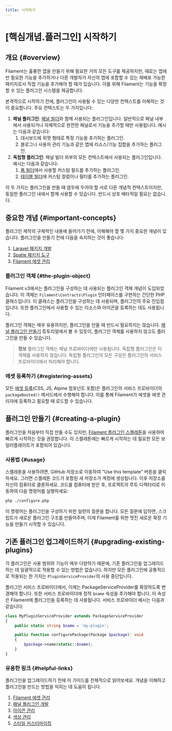 ```yaml
---
title: 시작하기
---
```

# [핵심개념.플러그인] 시작하기

<LaracastsBanner
    title="플러그인 설정하기"
    description="Laracasts의 Build Advanced Components for Filament 시리즈를 시청하세요 - 플러그인을 시작하는 방법을 배울 수 있습니다. 이 페이지의 텍스트 기반 가이드도 좋은 개요를 제공합니다."
    url="https://laracasts.com/series/build-advanced-components-for-filament/episodes/12"
    series="building-advanced-components"
/>

## 개요 {#overview}

Filament는 훌륭한 앱을 만들기 위해 필요한 거의 모든 도구를 제공하지만, 때로는 앱에만 필요한 기능을 추가하거나 다른 개발자가 자신의 앱에 포함할 수 있는 재배포 가능한 패키지로서 직접 기능을 추가해야 할 때가 있습니다. 이를 위해 Filament는 기능을 확장할 수 있는 플러그인 시스템을 제공합니다.

본격적으로 시작하기 전에, 플러그인이 사용될 수 있는 다양한 컨텍스트를 이해하는 것이 중요합니다. 주요 컨텍스트는 두 가지입니다:

1. **패널 플러그인**: [패널 빌더](/filament/3.x/panels/installation)와 함께 사용되는 플러그인입니다. 일반적으로 패널 내부에서 사용되거나 자체적으로 완전한 패널로서 기능을 추가할 때만 사용됩니다. 예시는 다음과 같습니다:
   1. 대시보드에 위젯 형태로 특정 기능을 추가하는 플러그인.
   2. 블로그나 사용자 관리 기능과 같은 앱에 리소스/기능 집합을 추가하는 플러그인.
2. **독립형 플러그인**: 패널 빌더 외부의 모든 컨텍스트에서 사용되는 플러그인입니다. 예시는 다음과 같습니다:
   1. [폼 빌더](/filament/3.x/forms/installation)에서 사용할 커스텀 필드를 추가하는 플러그인.
   2. [테이블 빌더](/filament/3.x/tables/installation)에 커스텀 컬럼이나 필터를 추가하는 플러그인.

이 두 가지는 플러그인을 만들 때 염두에 두어야 할 서로 다른 개념적 컨텍스트이지만, 동일한 플러그인 내에서 함께 사용할 수 있습니다. 반드시 상호 배타적일 필요는 없습니다.

## 중요한 개념 {#important-concepts}

플러그인 제작의 구체적인 내용에 들어가기 전에, 이해해야 할 몇 가지 중요한 개념이 있습니다. 플러그인을 만들기 전에 다음을 숙지하는 것이 좋습니다:

1. [Laravel 패키지 개발](https://laravel.com/docs/packages)
2. [Spatie 패키지 도구](https://github.com/spatie/laravel-package-tools)
3. [Filament 에셋 관리](/filament/3.x/support/assets)

### 플러그인 객체 {#the-plugin-object}

Filament v3에서는 플러그인을 구성하는 데 사용되는 플러그인 객체 개념이 도입되었습니다. 이 객체는 `Filament\Contracts\Plugin` 인터페이스를 구현하는 간단한 PHP 클래스입니다. 이 클래스는 플러그인을 구성하는 데 사용되며, 플러그인의 주요 진입점입니다. 또한 플러그인에서 사용할 수 있는 리소스와 아이콘을 등록하는 데도 사용됩니다.

플러그인 객체는 매우 유용하지만, 플러그인을 만들 때 반드시 필요하지는 않습니다. [패널 플러그인 만들기](/filament/3.x/support/plugins/build-a-panel-plugin) 튜토리얼에서 볼 수 있듯이, 플러그인 객체를 사용하지 않고도 플러그인을 만들 수 있습니다.

> **정보**
> 플러그인 객체는 패널 프로바이더에만 사용됩니다. 독립형 플러그인은 이 객체를 사용하지 않습니다. 독립형 플러그인의 모든 구성은 플러그인의 서비스 프로바이더에서 처리해야 합니다.

### 에셋 등록하기 {#registering-assets}

모든 [에셋 등록](/filament/3.x/support/assets)(CSS, JS, Alpine 컴포넌트 포함)은 플러그인의 서비스 프로바이더의 `packageBooted()` 메서드에서 수행해야 합니다. 이를 통해 Filament가 에셋을 에셋 관리자에 등록하고 필요할 때 로드할 수 있습니다.

## 플러그인 만들기 {#creating-a-plugin}

플러그인을 처음부터 직접 만들 수도 있지만, [Filament 플러그인 스켈레톤](https://github.com/filamentphp/plugin-skeleton)을 사용하여 빠르게 시작하는 것을 권장합니다. 이 스켈레톤에는 빠르게 시작하는 데 필요한 모든 보일러플레이트가 포함되어 있습니다.

### 사용법 {#usage}

스켈레톤을 사용하려면, GitHub 저장소로 이동하여 "Use this template" 버튼을 클릭하세요. 그러면 스켈레톤 코드가 포함된 새 저장소가 계정에 생성됩니다. 이후 저장소를 자신의 컴퓨터로 클론하세요. 코드를 컴퓨터에 받은 후, 프로젝트의 루트 디렉터리로 이동하여 다음 명령어를 실행하세요:

```bash
php ./configure.php
```

이 명령어는 플러그인을 구성하기 위한 일련의 질문을 합니다. 모든 질문에 답하면, 스크립트가 새로운 플러그인 구조를 만들어주며, 이제 Filament를 위한 멋진 새로운 확장 기능을 만들기 시작할 수 있습니다.

## 기존 플러그인 업그레이드하기 {#upgrading-existing-plugins}

각 플러그인은 사용 범위와 기능이 매우 다양하기 때문에, 기존 플러그인을 업그레이드하는 데 일괄적으로 적용할 수 있는 방법은 없습니다. 하지만 모든 플러그인에 공통적으로 적용되는 한 가지는 `PluginServiceProvider`의 사용 중단입니다.

플러그인 서비스 프로바이더에서, 이제는 PackageServiceProvider를 확장하도록 변경해야 합니다. 또한 서비스 프로바이더에 정적 `$name` 속성을 추가해야 합니다. 이 속성은 Filament에 플러그인을 등록하는 데 사용됩니다. 서비스 프로바이더 예시는 다음과 같습니다:

```php
class MyPluginServiceProvider extends PackageServiceProvider
{
    public static string $name = 'my-plugin';

    public function configurePackage(Package $package): void
    {
        $package->name(static::$name);
    }
}
```

### 유용한 링크 {#helpful-links}

플러그인을 업그레이드하기 전에 이 가이드를 전체적으로 읽어보세요. 개념을 이해하고 플러그인을 만드는 방법을 익히는 데 도움이 됩니다.

1. [Filament 에셋 관리](/filament/3.x/support/assets)
2. [패널 플러그인 개발](/filament/3.x/panels/plugins)
3. [아이콘 관리](/filament/3.x/support/icons)
4. [색상 관리](/filament/3.x/support/colors)
5. [스타일 커스터마이징](/filament/3.x/support/style-customization)
